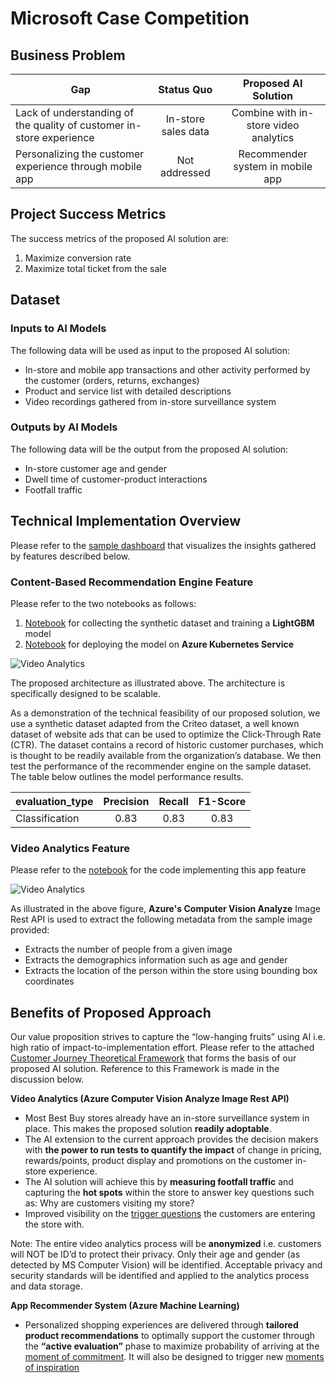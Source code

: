 # Microsoft Case Competition

## Business Problem

| Gap | Status Quo  | Proposed AI Solution  |
| ---   | :-: | :-: |
| Lack of understanding of the quality of customer in-store experience | In-store sales data | Combine with in-store video analytics |
| Personalizing the customer experience through mobile app | Not addressed | Recommender system in mobile app |

## Project Success Metrics

The success metrics of the proposed AI solution are:
1)	Maximize conversion rate 
2)	Maximize total ticket from the sale


## Dataset

### Inputs to AI Models

The following data will be used as input to the proposed AI solution:

*	In-store and mobile app transactions and other activity performed by the customer (orders, returns, exchanges)
*	Product and service list with detailed descriptions
*	Video recordings gathered from in-store surveillance system

### Outputs by AI Models

The following data will be the output from the proposed AI solution:

*	In-store customer age and gender
*	Dwell time of customer-product interactions
*	Footfall traffic

## Technical Implementation Overview
Please refer to the [sample dashboard](https://github.com/sahilsaxena21/case_competition_microsoft/blob/master/Sample%20Dashboard.pdf) that visualizes the insights gathered by features described below.

### Content-Based Recommendation Engine Feature

Please refer to the two notebooks as follows:
1) [Notebook](https://github.com/sahilsaxena21/case_competition_microsoft/blob/master/mmlspark_lightgbm_prototype.ipynb) for collecting the synthetic dataset and training a **LightGBM** model
2) [Notebook](https://github.com/sahilsaxena21/case_competition_microsoft/blob/master/lightgbm_prototype.ipynb) for deploying the model on **Azure Kubernetes Service** 

![Video Analytics](https://github.com/sahilsaxena21/case_competition_microsoft/blob/master/images/prototype_architecture.png)

The proposed architecture as illustrated above. The architecture is specifically designed to be scalable. 

As a demonstration of the technical feasibility of our proposed solution, we use a synthetic dataset adapted from the Criteo dataset, a well known dataset of website ads that can be used to optimize the Click-Through Rate (CTR). The dataset contains a record of historic customer purchases, which is thought to be readily available from the organization’s database. We then test the performance of the recommender engine on the sample dataset. The table below outlines the model performance results.

| evaluation_type | Precision  | Recall  | F1-Score  |
| ---   | :-: | :-: | :-:  |
| Classification | 0.83 | 0.83 | 0.83  |

### Video Analytics Feature
Please refer to the [notebook](https://github.com/sahilsaxena21/case_competition_microsoft/blob/master/image_analytics.ipynb) for the code implementing this app feature

![Video Analytics](https://github.com/sahilsaxena21/case_competition_microsoft/blob/master/images/sample_image_read.JPG)

As illustrated in the above figure, **Azure's Computer Vision Analyze** Image Rest API is used to extract the following metadata from the sample image provided:
*	Extracts the number of people from a given image
*	Extracts the demographics information such as age and gender
*	Extracts the location of the person within the store using bounding box coordinates

## Benefits of Proposed Approach
Our value proposition strives to capture the “low-hanging fruits” using AI i.e. high ratio of impact-to-implementation effort. Please refer to the attached [Customer Journey Theoretical Framework](https://github.com/sahilsaxena21/case_competition_microsoft/blob/master/Customer%20Journey%20Theoretical%20Framework.pdf) that forms the basis of our proposed AI solution. Reference to this Framework is made in the discussion below.

**Video Analytics (Azure Computer Vision Analyze Image Rest API)**

*	Most Best Buy stores already have an in-store surveillance system in place. This makes the proposed solution **readily adoptable**.
*	The AI extension to the current approach provides the decision makers with **the power to run tests to quantify the impact** of change in pricing, rewards/points, product display and promotions on the customer in-store experience.
*	The AI solution will achieve this by **measuring footfall traffic** and capturing the **hot spots** within the store to answer key questions such as: Why are customers visiting my store?
*	Improved visibility on the [trigger questions](https://github.com/sahilsaxena21/case_competition_microsoft/blob/master/Customer%20Journey%20Theoretical%20Framework.pdf) the customers are entering the store with.

Note: The entire video analytics process will be **anonymized** i.e. customers will NOT be ID’d to protect their privacy. Only their age and gender (as detected by MS Computer Vision) will be identified. Acceptable privacy and security standards will be identified and applied to the analytics process and data storage.

**App Recommender System (Azure Machine Learning)**

*	Personalized shopping experiences are delivered through **tailored product recommendations** to optimally support the customer through the **“active evaluation”** phase to maximize probability of arriving at the [moment of commitment](https://github.com/sahilsaxena21/case_competition_microsoft/blob/master/Customer%20Journey%20Theoretical%20Framework.pdf). It will also be designed to trigger new [moments of inspiration](https://github.com/sahilsaxena21/case_competition_microsoft/blob/master/Customer%20Journey%20Theoretical%20Framework.pdf)
